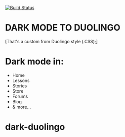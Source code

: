 [![Build Status](https://travis-ci.com/travis-ci/travis-web.svg?branch=bd-config-messages)](https://travis-ci.com/travis-ci/travis-web)
# DARK MODE TO DUOLINGO




[That's a custom from Duolingo style (.CSS);]


# Dark mode in:

- Home
- Lessons
- Stories
- Store
- Forums
- Blog
- & more...



# dark-duolingo

